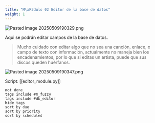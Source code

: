 ```yaml
---
title: "M\xF3dulo 02 Editor de la base de datos"
weight: 1
---
```


![Pasted image 20250509190329.png](Pasted-image-20250509190329.png)

Aqui se podrán editar campos de la base de datos.

> Mucho cuidado con editar algo que no sea una canción, enlace, o campo de texto con información, actualmente no maneja bien los encadenamientos, por lo que si editas un artista, puede que sus discos queden huérfanos.

![Pasted image 20250509190347.png](Pasted-image-20250509190347.png)

Script:
[[editor_module.py]]

```tasks
not done
tags include #m_fuzzy
tags include #db_editor 
hide tags
sort by due
sort by priority
sort by scheduled
```